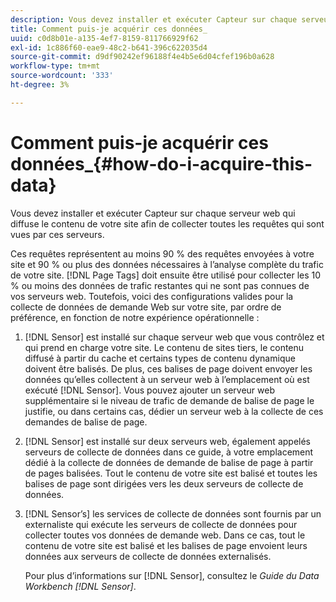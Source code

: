 ```yaml
---
description: Vous devez installer et exécuter Capteur sur chaque serveur web qui diffuse le contenu de votre site afin de collecter toutes les requêtes qui sont vues par ces serveurs.
title: Comment puis-je acquérir ces données_
uuid: c0d8b01e-a135-4ef7-8159-811766929f62
exl-id: 1c886f60-eae9-48c2-b641-396c622035d4
source-git-commit: d9df90242ef96188f4e4b5e6d04cfef196b0a628
workflow-type: tm+mt
source-wordcount: '333'
ht-degree: 3%

---
```


# Comment puis-je acquérir ces données_{#how-do-i-acquire-this-data}

Vous devez installer et exécuter Capteur sur chaque serveur web qui diffuse le contenu de votre site afin de collecter toutes les requêtes qui sont vues par ces serveurs.

Ces requêtes représentent au moins 90 % des requêtes envoyées à votre site et 90 % ou plus des données nécessaires à l’analyse complète du trafic de votre site. [!DNL Page Tags] doit ensuite être utilisé pour collecter les 10 % ou moins des données de trafic restantes qui ne sont pas connues de vos serveurs web. Toutefois, voici des configurations valides pour la collecte de données de demande Web sur votre site, par ordre de préférence, en fonction de notre expérience opérationnelle :

1. [!DNL Sensor] est installé sur chaque serveur web que vous contrôlez et qui prend en charge votre site. Le contenu de sites tiers, le contenu diffusé à partir du cache et certains types de contenu dynamique doivent être balisés. De plus, ces balises de page doivent envoyer les données qu’elles collectent à un serveur web à l’emplacement où est exécuté [!DNL Sensor]. Vous pouvez ajouter un serveur web supplémentaire si le niveau de trafic de demande de balise de page le justifie, ou dans certains cas, dédier un serveur web à la collecte de ces demandes de balise de page.
1. [!DNL Sensor] est installé sur deux serveurs web, également appelés serveurs de collecte de données dans ce guide, à votre emplacement dédié à la collecte de données de demande de balise de page à partir de pages balisées. Tout le contenu de votre site est balisé et toutes les balises de page sont dirigées vers les deux serveurs de collecte de données.
1. [!DNL Sensor’s] les services de collecte de données sont fournis par un externaliste qui exécute les serveurs de collecte de données pour collecter toutes vos données de demande web. Dans ce cas, tout le contenu de votre site est balisé et les balises de page envoient leurs données aux serveurs de collecte de données externalisés.

   Pour plus d’informations sur [!DNL Sensor], consultez le *Guide du Data Workbench [!DNL Sensor]*.
